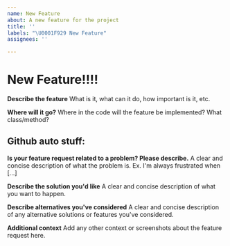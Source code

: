 ```yaml
---
name: New Feature
about: A new feature for the project
title: ''
labels: "\U0001F929 New Feature"
assignees: ''

---
```


# New Feature!!!!
**Describe the feature**
What is it, what can it do, how important is it, etc.

**Where will it go?**
Where in the code will the feature be implemented? What class/method?

## Github auto stuff:
**Is your feature request related to a problem? Please describe.**
A clear and concise description of what the problem is. Ex. I'm always frustrated when [...]

**Describe the solution you'd like**
A clear and concise description of what you want to happen.

**Describe alternatives you've considered**
A clear and concise description of any alternative solutions or features you've considered.

**Additional context**
Add any other context or screenshots about the feature request here.
